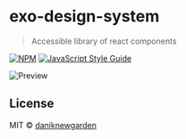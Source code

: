 # exo-design-system

> Accessible library of react components

[![NPM](https://img.shields.io/npm/v/exo-design-system.svg)](https://www.npmjs.com/package/@daniknewgarden/exo-design-system) [![JavaScript Style Guide](https://img.shields.io/badge/code_style-standard-brightgreen.svg)](https://standardjs.com)

![Preview](https://raw.githubusercontent.com/daniknewgarden/exo-ui/main/example/screenshots/exo-preview.png)

## License

MIT © [daniknewgarden](https://github.com/daniknewgarden)
